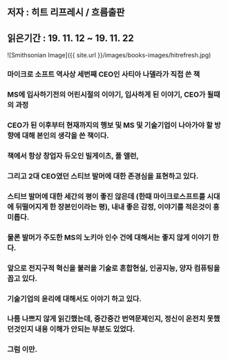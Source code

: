 ## 저자 : 히트 리프레시 / 흐름출판

## 읽은기간 : 19. 11. 12  ~ 19. 11. 22

![Smithsonian Image]({{ site.url }}/images/books-images/hitrefresh.jpg)

### 마이크로 소프트 역사상 세번째 CEO인 사티아 나델라가 직접 쓴 책

### MS에 입사하기전의 어린시절의 이야기, 입사하게 된 이야기, CEO가 될때의 과정

### CEO가 된 이후부터 현재까지의 행보 및 MS 및 기술기업이 나아가야 할 방향에 대해 본인의 생각을 쓴 책이다.

### 책에서 항상 창업자 듀오인 빌게이츠, 폴 앨런,

### 그리고 2대 CEO였던 스티브 발머에 대한 존경심을 표현하고 있다.

### 스티브 발머에 대한 세간의 평이 좋진 않은데 (한때 마이크로스프트를 시대에 뒤떨어지게 한 장본인이라는 평), 내내 좋은 감정, 이야기를 적은것이 흥미롭다.

### 물론 발머가 주도한 MS의 노키아 인수 건에 대해서는 좋지 않게 이야기 한다.

### 앞으로 전지구적 혁신을 불러올 기술로 혼합현실, 인공지능, 양자 컴퓨팅을 꼽고 있다.

### 기술기업의 윤리에 대해서도 이야기 하고 있다.

### 나름 나쁘지 않게 읽긴했는데, 중간중간 번역문제인지, 정신이 온전치 못했던것인지 내용 이해가 안되는 부분도 있었다.

### 그럼 이만.


